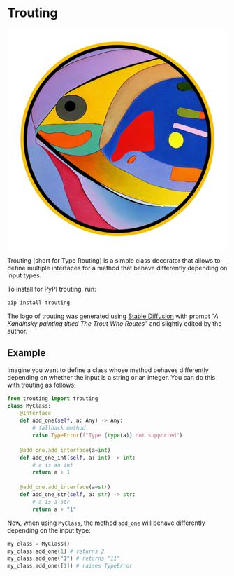 # Trouting

![logo](https://github.com/soldni/trouting/raw/main/static/logo.png)

Trouting (short for Type Routing) is a simple class decorator that allows to define multiple interfaces for a method that behave differently depending on input types.

To install for PyPI trouting, run:

```bash
pip install trouting
```

The logo of trouting was generated using [Stable Diffusion](https://github.com/CompVis/stable-diffusion) with prompt *"A Kandinsky painting titled The Trout Who Routes"* and slightly edited by the author.

## Example

Imagine you want to define a class whose method behaves differently depending on whether the input is a string or an integer. You can do this with trouting as follows:

```python
from trouting import trouting
class MyClass:
    @Interface
    def add_one(self, a: Any) -> Any:
        # fallback method
        raise TypeError(f"Type {type(a)} not supported")

    @add_one.add_interface(a=int)
    def add_one_int(self, a: int) -> int:
        # a is an int
        return a + 1

    @add_one.add_interface(a=str)
    def add_one_str(self, a: str) -> str:
        # a is a str
        return a + "1"
```

Now, when using `MyClass`, the method `add_one` will behave differently depending on the input type:

```python
my_class = MyClass()
my_class.add_one(1) # returns 2
my_class.add_one("1") # returns "11"
my_class.add_one([1]) # raises TypeError
```
